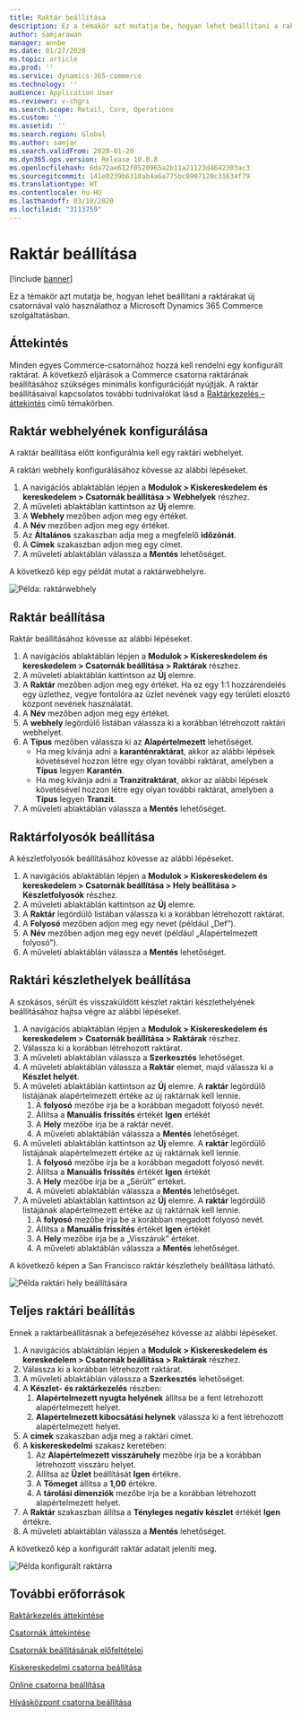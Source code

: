 ```yaml
---
title: Raktár beállítása
description: Ez a témakör azt mutatja be, hogyan lehet beállítani a raktárakat új csatornával való használathoz a Microsoft Dynamics 365 Commerce szolgáltatásban.
author: samjarawan
manager: annbe
ms.date: 01/27/2020
ms.topic: article
ms.prod: ''
ms.service: dynamics-365-commerce
ms.technology: ''
audience: Application User
ms.reviewer: v-chgri
ms.search.scope: Retail, Core, Operations
ms.custom: ''
ms.assetid: ''
ms.search.region: Global
ms.author: samjar
ms.search.validFrom: 2020-01-20
ms.dyn365.ops.version: Release 10.0.8
ms.openlocfilehash: 6da72ae612f0520965a2b11a21123d4642303ac3
ms.sourcegitcommit: 141e0239b6310ab4a6a775bc0997120c31634f79
ms.translationtype: HT
ms.contentlocale: hu-HU
ms.lasthandoff: 03/10/2020
ms.locfileid: "3113759"
---
```

# <a name="warehouse-set-up"></a>Raktár beállítása


[!include [banner](includes/banner.md)]

Ez a témakör azt mutatja be, hogyan lehet beállítani a raktárakat új csatornával való használathoz a Microsoft Dynamics 365 Commerce szolgáltatásban.

## <a name="overview"></a>Áttekintés

Minden egyes Commerce-csatornához hozzá kell rendelni egy konfigurált raktárat. A következő eljárások a Commerce csatorna raktárának beállításához szükséges minimális konfigurációját nyújtják. A raktár beállításaival kapcsolatos további tudnivalókat lásd a [Raktárkezelés – áttekintés](../supply-chain/warehousing/warehouse-management-overview.md?toc=/dynamics365/commerce/toc.json) című témakörben.

## <a name="configure-a-warehouse-site"></a>Raktár webhelyének konfigurálása

A raktár beállítása előtt konfigurálnia kell egy raktári webhelyet.

A raktári webhely konfigurálásához kövesse az alábbi lépéseket.

1. A navigációs ablaktáblán lépjen a **Modulok \> Kiskereskedelem és kereskedelem \> Csatornák beállítása \> Webhelyek** részhez.
1. A műveleti ablaktáblán kattintson az **Új** elemre.
1. A **Webhely** mezőben adjon meg egy értéket.
1. A **Név** mezőben adjon meg egy értéket.
1. Az **Általános** szakaszban adja meg a megfelelő **időzónát**.
1. A **Címek** szakaszban adjon meg egy címet.
1. A műveleti ablaktáblán válassza a **Mentés** lehetőséget.

A következő kép egy példát mutat a raktárwebhelyre.

![Példa: raktárwebhely](media/warehouse-site.png)

## <a name="set-up-a-warehouse"></a>Raktár beállítása

Raktár beállításához kövesse az alábbi lépéseket.

1. A navigációs ablaktáblán lépjen a **Modulok \> Kiskereskedelem és kereskedelem \> Csatornák beállítása \> Raktárak** részhez.
1. A műveleti ablaktáblán kattintson az **Új** elemre.
1. A **Raktár** mezőben adjon meg egy értéket.  Ha ez egy 1:1 hozzárendelés egy üzlethez, vegye fontolóra az üzlet nevének vagy egy területi elosztó központ nevének használatát.
1. A **Név** mezőben adjon meg egy értéket.
1. A **webhely** legördülő listában válassza ki a korábban létrehozott raktári webhelyet.
1. A **Típus** mezőben válassza ki az **Alapértelmezett** lehetőséget.
    - Ha meg kívánja adni a **karanténraktárat**, akkor az alábbi lépések követésével hozzon létre egy olyan további raktárat, amelyben a **Típus** legyen **Karantén**.
    - Ha meg kívánja adni a **Tranzitraktárat**, akkor az alábbi lépések követésével hozzon létre egy olyan további raktárat, amelyben a **Típus** legyen **Tranzit**.
1. A műveleti ablaktáblán válassza a **Mentés** lehetőséget.

## <a name="set-up-inventory-aisles"></a>Raktárfolyosók beállítása

A készletfolyosók beállításához kövesse az alábbi lépéseket.

1. A navigációs ablaktáblán lépjen a **Modulok \> Kiskereskedelem és kereskedelem \> Csatornák beállítása \> Hely beállítása \> Készletfolyosók** részhez.
1. A műveleti ablaktáblán kattintson az **Új** elemre.
1. A **Raktár** legördülő listában válassza ki a korábban létrehozott raktárat.
1. A **Folyosó** mezőben adjon meg egy nevet (például „Def”).
1. A **Név** mezőben adjon meg egy nevet (például „Alapértelmezett folyosó”).
1. A műveleti ablaktáblán válassza a **Mentés** lehetőséget.

## <a name="set-up-warehouse-inventory-locations"></a>Raktári készlethelyek beállítása

A szokásos, sérült és visszaküldött készlet raktári készlethelyének beállításához hajtsa végre az alábbi lépéseket.

1. A navigációs ablaktáblán lépjen a **Modulok \> Kiskereskedelem és kereskedelem \> Csatornák beállítása \> Raktárak** részhez.
1. Válassza ki a korábban létrehozott raktárat.
1. A műveleti ablaktáblán válassza a **Szerkesztés** lehetőséget.
1. A műveleti ablaktáblán válassza a **Raktár** elemet, majd válassza ki a **Készlet helyét**.
1. A műveleti ablaktáblán kattintson az **Új** elemre. A **raktár** legördülő listájának alapértelmezett értéke az új raktárnak kell lennie.
    1. A **folyosó** mezőbe írja be a korábban megadott folyosó nevét. 
    1. Állítsa a **Manuális frissítés** értékét **Igen** értékét
    1. A **Hely** mezőbe írja be a raktár nevét.
    1. A műveleti ablaktáblán válassza a **Mentés** lehetőséget.
 1. A műveleti ablaktáblán kattintson az **Új** elemre.  A **raktár** legördülő listájának alapértelmezett értéke az új raktárnak kell lennie.
    1. A **folyosó** mezőbe írja be a korábban megadott folyosó nevét.  
    1. Állítsa a **Manuális frissítés** értékét **Igen** értékét
    1. A **Hely** mezőbe írja be a „Sérült” értéket.
    1. A műveleti ablaktáblán válassza a **Mentés** lehetőséget.
 1. A műveleti ablaktáblán kattintson az **Új** elemre.  A **raktár** legördülő listájának alapértelmezett értéke az új raktárnak kell lennie.
    1. A **folyosó** mezőbe írja be a korábban megadott folyosó nevét. 
    1. Állítsa a **Manuális frissítés** értékét **Igen** értékét
    1. A **Hely** mezőbe írja be a „Visszáruk” értéket.
    1. A műveleti ablaktáblán válassza a **Mentés** lehetőséget.
    
A következő képen a San Francisco raktár készlethely beállítása látható.

![Példa raktári hely beállítására](media/warehouse-inventory-locations.png)
    
## <a name="complete-warehouse-setup"></a>Teljes raktári beállítás

Ennek a raktárbeállításnak a befejezéséhez kövesse az alábbi lépéseket.

1. A navigációs ablaktáblán lépjen a **Modulok \> Kiskereskedelem és kereskedelem \> Csatornák beállítása \> Raktárak** részhez.
1. Válassza ki a korábban létrehozott raktárat.
1. A műveleti ablaktáblán válassza a **Szerkesztés** lehetőséget.
1. A **Készlet- és raktárkezelés** részben:
    1. **Alapértelmezett nyugta helyének** állítsa be a fent létrehozott alapértelmezett helyet.
    1. **Alapértelmezett kibocsátási helynek** válassza ki a fent létrehozott alapértelmezett helyet.
1. A **címek** szakaszban adja meg a raktári címet.
1. A **kiskereskedelmi** szakasz keretében: 
    1. Az **Alapértelmezett visszáruhely** mezőbe írja be a korábban létrehozott visszáru helyet.
    1. Állítsa az **Üzlet** beállítását **Igen** értékre.
    1. A **Tömeget** állítsa a **1,00** értékre. 
    1. A **tárolási dimenziók** mezőbe írja be a korábban létrehozott alapértelmezett helyet.
1. A **Raktár** szakaszban állítsa a **Tényleges negatív készlet** értékét **Igen** értékre.
1. A műveleti ablaktáblán válassza a **Mentés** lehetőséget.

A következő kép a konfigurált raktár adatait jeleníti meg.

![Példa konfigurált raktárra](media/warehouse-sample.png)

## <a name="additional-resources"></a>További erőforrások

[Raktárkezelés áttekintése](../supply-chain/warehousing/warehouse-management-overview.md?toc=/dynamics365/commerce/toc.json)

[Csatornák áttekintése](channels-overview.md)

[Csatornák beállításának előfeltételei](channels-prerequisites.md)

[Kiskereskedelmi csatorna beállítása](channel-setup-retail.md)
    
[Online csatorna beállítása](channel-setup-online.md)

[Hívásközpont csatorna beállítása](channel-setup-callcenter.md)





